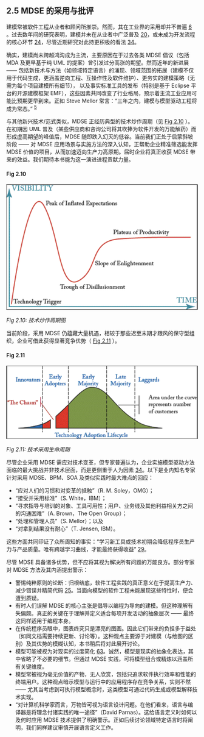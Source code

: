 ## 2.5  MDSE 的采用与批评
建模常被软件工程从业者和顾问所推崇。然而，其在工业界的采用却并不普遍 [6](../bibliography.md#6) 。过去数年间的研究表明，建模并未在从业者中广泛普及 [20](../bibliography.md#20)，或未成为开发流程的核心环节 [24](../bibliography.md#24)，尽管近期研究对此持更积极的看法 [34](../bibliography.md#34)。

确实，建模尚未跨越鸿沟成为主流，主要原因在于过去各类 MDSE 倡议（包括 MDA 及更早基于纯 UML 的提案）曾引发过分高涨的期望。然而近年的新进展 —— 包括新技术与方法（如领域特定语言）的涌现、领域范围的拓展（建模不仅用于代码生成，更涵盖逆向工程、互操作性及软件维护）、更务实的建模策略（无需为每个项目建模所有细节）， 以及事实标准工具的发布（特别是基于 Eclipse 平台的开源建模框架 EMF），这些因素共同改变了行业格局，预示着主流工业应用可能比预期更早到来。正如 Steve Mellor 常言：“三年之内，建模与模型驱动工程将成为常态。” <sup>[5](0.md#5)</sup>

与其他新兴技术/范式类似，MDSE 正经历典型的技术炒作周期（见 [Fig 2.10](#fig-210) ）。在初期因 UML 普及（某些供应商和咨询公司将其吹捧为软件开发的万能解药）而形成虚高期望的峰值后，MDSE 随即跌入幻灭的低谷。当前我们正处于启蒙斜坡阶段 —— 对 MDSE 应用场景与实施方法的深入认知，正帮助企业精准筛选能发挥 MDSE 价值的项目，从而加速迈向生产力高原期。届时企业将真正收获 MDSE 带来的效益。我们期待本书能为这一演进进程贡献力量。

#### Fig 2.10
![Fig 2.10](../img/fig2.10.png)

*Fig 2.10: 技术炒作周期图*

当前阶段，采用 MDSE 仍蕴藏大量机遇，相较于那些迟至末期才跟风的保守型组织，企业可借此获得显著竞争优势（ [Fig 2.11](#fig-211) ）。

#### Fig 2.11
![Fig 2.11](../img/fig2.11.png)

*Fig 2.11: 技术采用生命周期*

尽管企业采用 MDSE 需应对技术变革，但专家普遍认为，企业实施模型驱动方法面临的最大挑战并非技术层面，而是更侧重于人为因素 [34](../bibliography.md#34)。以下是业内知名专家针对采用 MDSE、BPM、SOA 及类似实践时最大难点的回应：

- “应对人们的习惯和对变革的抵触”（R. M. Soley，OMG）；
- “接受并采用标准”（S. White，IBM）；
- “寻求指导与培训的对象、工具可用性；用户、业务线及其他利益相关方之间的沟通困难”（A. Brown，The Open Group）；
- “处理和管理人员”（S. Mellor）；以及
- “对拿到结果没有耐心”（T. Jensen, IBM）。

这些方面共同印证了众所周知的事实：“学习新工具或技术初期会降低程序员生产力与产品质量。唯有跨越学习曲线，才能最终获得收益” [29](../bibliography.md#29)。

尽管 MDSE 具备诸多优势，但不应将其视为解决所有问题的万能良方。部分专家对 MDSE 方法及其内涵提出警示：

- 警惕纯粹原则的论断：归根结底，软件工程实践的真正意义在于提高生产力、减少错误并精简代码 [25](../bibliography.md#25)。当面向模型的软件工程未能展现这些特性时，便会遭到质疑。
- 有时人们误解 MDSE 的核心主张是倡导以编程为导向的建模。但这种理解有失偏颇。真正的关键在于理解并定义适合每项开发活动的抽象层次 —— 最终这同样适用于编程本身。
- 在传统程序员眼中，图表终究只是漂亮的图画。因此它们带来的负担多于益处（如同文档需要持续更新、讨论等）。这种观点主要源于对建模（与绘图的区别）及其优势的模糊认知，本书稍后将对此展开讨论。
- 模型可能被视为对现实的过度简化 [63](../bibliography.md#63)。诚然，模型是现实的抽象化表达，其中省略了不必要的细节。但通过 MDSE 实践，可将模型组合或精炼以涵盖所有关键维度。
- 模型常被视为毫无价值的产物，无人欣赏，包括只追求软件执行效率和性能的终端用户。这种观点暗示模型与运行中的应用程序存在竞争关系，实则不然 —— 尤其当考虑到可执行模型概念时，这类模型可通过代码生成或模型解释技术实现。
- “对计算机科学家而言，万物皆可视为语言设计问题。在他们看来，语言与编译器是将理念付诸实践的唯一途径”（David Parnas）。这给语言定义时如何以及何时应用 MDSE 技术提供了明确警示。正如后续讨论领域特定语言时将阐明，我们同样建议审慎开展语言定义工作。
